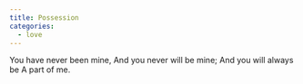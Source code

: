 ```yaml
---
title: Possession
categories:
  - love
---
```


You have never been mine,
And you never will be mine;
And you will always be
A part of me.
